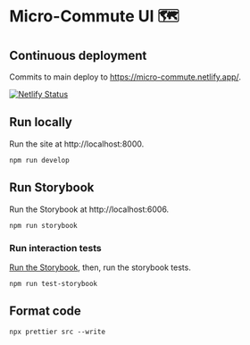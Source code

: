 # Micro-Commute UI 🗺️

## Continuous deployment
Commits to main deploy to https://micro-commute.netlify.app/.

[![Netlify Status](https://api.netlify.com/api/v1/badges/c05aaa12-2d84-44ea-9701-659e93fcdf85/deploy-status)](https://app.netlify.com/sites/micro-commute/deploys)

## Run locally
Run the site at http://localhost:8000.
```shell
npm run develop
```

## Run Storybook
Run the Storybook at http://localhost:6006.
```shell
npm run storybook
```

### Run interaction tests
[Run the Storybook](#run-storybook), then, run the storybook tests.
```shell
npm run test-storybook
```

## Format code
```shell
npx prettier src --write
```
